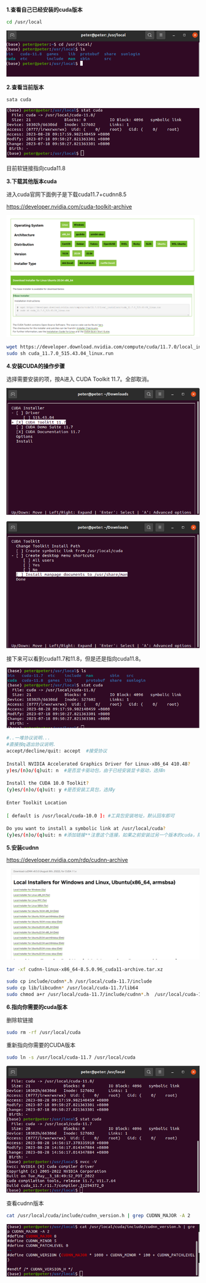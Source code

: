 **1.查看自己已经安装的cuda版本**

```bash
cd /usr/local
```

![image-20230828140808121](/image/image-20230828140808121.png)

**2.查看当前版本**

```bash
sata cuda
```

![image-20230828141018685](/image/image-20230828141018685.png)

目前软链接指向cuda11.8

**3.下载其他版本cuda**

进入cuda官网下面例子是下载cuda11.7+cudnn8.5

https://developer.nvidia.com/cuda-toolkit-archive 

![image-20230828141423954](/image/image-20230828141423954.png)

```bash
wget https://developer.download.nvidia.com/compute/cuda/11.7.0/local_installers/cuda_11.7.0_515.43.04_linux.run
sudo sh cuda_11.7.0_515.43.04_linux.run
```

**4.安装CUDA的操作步骤**

选择需要安装的项，按A进入 CUDA Toolkit 11.7。全部取消。

![image-20230828142851162](/image/image-20230828142851162.png)

![image-20230828142826785](/image/image-20230828142826785.png)



接下来可以看到cuda11.7和11.8，但是还是指向cuda11.8。

![image-20230828143227791](/image/image-20230828143227791.png)

```bash
#..一堆协议说明...
#直接按q退出协议说明.
accept/decline/quit: accept  #接受协议

Install NVIDIA Accelerated Graphics Driver for Linux-x86_64 410.48? 
y)es/(n)o/(q)uit: n  #是否显卡驱动包，由于已经安装显卡驱动，选择n

Install the CUDA 10.0 Toolkit?
(y)es/(n)o/(q)uit: y #是否安装工具包，选择y

Enter Toolkit Location

[ default is /usr/local/cuda-10.0 ]: #工具包安装地址，默认回车即可

Do you want to install a symbolic link at /usr/local/cuda?
(y)es/(n)o/(q)uit: n #添加链接**注意这个连接，如果之前安装过另一个版本的cuda，除非你确定想要用这个新版本的cuda，否则这里就建议选no，因为指定该链接后会将cuda指向这个新的版本**
```

**5.安装cudnn**

https://developer.nvidia.com/rdp/cudnn-archive

![image-20230828144248711](/image/image-20230828144248711.png)

```bash
tar -xf cudnn-linux-x86_64-8.5.0.96_cuda11-archive.tar.xz 
```



```bash
sudo cp include/cudnn*.h /usr/local/cuda-11.7/include
sudo cp lib/libcudnn* /usr/local/cuda-11.7/lib64
sudo chmod a+r /usr/local/cuda-11.7/include/cudnn*.h  /usr/local/cuda-11.7/lib64/libcudnn*
```



**6.指向你需要的cuda版本**

删除软链接

```bash
sudo rm -rf /usr/local/cuda
```

重新指向你需要的CUDA版本

```bash
sudo ln -s /usr/local/cuda-11.7 /usr/local/cuda
```

![image-20230828145703525](/image/image-20230828145703525.png)

查看cudnn版本 

```bash
cat /usr/local/cuda/include/cudnn_version.h | grep CUDNN_MAJOR -A 2
```

![image-20230828145922343](/image/image-20230828145922343.png)
